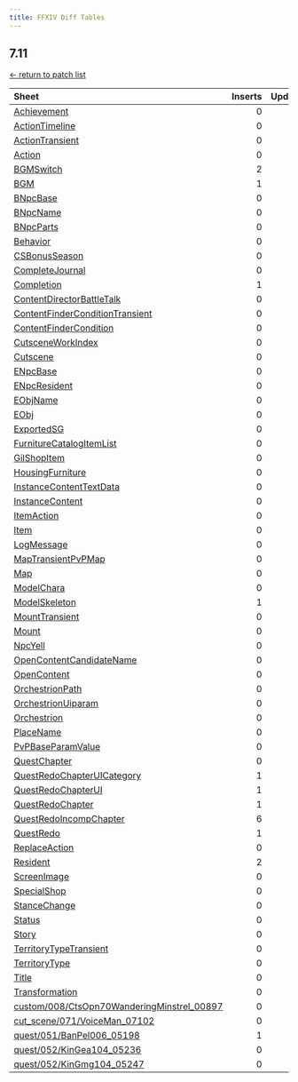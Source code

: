 ```yaml
---
title: FFXIV Diff Tables
---
```

## 7.11

[← return to patch list](https://makar8000.github.io/ffxiv-diff/)

| Sheet | Inserts | Updates | Deletes | Reorders |
| :---- | ------: | ------: | ------: | -------: |
| [Achievement](Achievement) |       0 |       1 |       0 |        0 |
| [ActionTimeline](ActionTimeline) |       0 |      20 |       0 |        0 |
| [ActionTransient](ActionTransient) |       0 |      25 |       0 |        0 |
| [Action](Action) |       0 |     242 |       0 |        0 |
| [BGMSwitch](BGMSwitch) |       2 |       0 |       0 |        0 |
| [BGM](BGM) |       1 |       6 |       0 |        0 |
| [BNpcBase](BNpcBase) |       0 |      27 |       0 |        0 |
| [BNpcName](BNpcName) |       0 |      11 |       0 |        0 |
| [BNpcParts](BNpcParts) |       0 |       2 |       0 |        0 |
| [Behavior](Behavior) |       0 |       4 |       0 |        0 |
| [CSBonusSeason](CSBonusSeason) |       0 |       1 |       0 |        0 |
| [CompleteJournal](CompleteJournal) |       0 |       1 |       0 |        0 |
| [Completion](Completion) |       1 |       0 |       0 |        0 |
| [ContentDirectorBattleTalk](ContentDirectorBattleTalk) |       0 |      62 |       0 |        0 |
| [ContentFinderConditionTransient](ContentFinderConditionTransient) |       0 |       1 |       0 |        0 |
| [ContentFinderCondition](ContentFinderCondition) |       0 |       2 |       0 |        0 |
| [CutsceneWorkIndex](CutsceneWorkIndex) |       0 |       2 |       0 |        0 |
| [Cutscene](Cutscene) |       0 |       2 |       0 |        0 |
| [ENpcBase](ENpcBase) |       0 |       6 |       0 |        0 |
| [ENpcResident](ENpcResident) |       0 |       3 |       0 |        0 |
| [EObjName](EObjName) |       0 |       4 |       0 |        0 |
| [EObj](EObj) |       0 |       4 |       0 |        0 |
| [ExportedSG](ExportedSG) |       0 |       4 |       0 |        0 |
| [FurnitureCatalogItemList](FurnitureCatalogItemList) |       0 |       1 |       0 |        0 |
| [GilShopItem](GilShopItem) |       0 |       1 |       0 |        0 |
| [HousingFurniture](HousingFurniture) |       0 |       0 |       1 |        0 |
| [InstanceContentTextData](InstanceContentTextData) |       0 |      62 |       0 |        0 |
| [InstanceContent](InstanceContent) |       0 |       1 |       0 |        0 |
| [ItemAction](ItemAction) |       0 |       1 |       0 |        0 |
| [Item](Item) |       0 |      27 |       0 |        0 |
| [LogMessage](LogMessage) |       0 |       3 |       0 |        0 |
| [MapTransientPvPMap](MapTransientPvPMap) |       0 |       1 |       0 |        0 |
| [Map](Map) |       0 |       1 |       0 |        0 |
| [ModelChara](ModelChara) |       0 |       9 |       0 |        0 |
| [ModelSkeleton](ModelSkeleton) |       1 |       0 |       0 |        0 |
| [MountTransient](MountTransient) |       0 |       1 |       0 |        0 |
| [Mount](Mount) |       0 |       1 |       0 |        0 |
| [NpcYell](NpcYell) |       0 |       7 |       0 |        0 |
| [OpenContentCandidateName](OpenContentCandidateName) |       0 |       1 |       0 |        0 |
| [OpenContent](OpenContent) |       0 |       1 |       0 |        0 |
| [OrchestrionPath](OrchestrionPath) |       0 |       2 |       0 |        0 |
| [OrchestrionUiparam](OrchestrionUiparam) |       0 |       2 |       0 |        0 |
| [Orchestrion](Orchestrion) |       0 |       2 |       0 |        0 |
| [PlaceName](PlaceName) |       0 |       1 |       0 |        0 |
| [PvPBaseParamValue](PvPBaseParamValue) |       0 |       1 |       0 |        0 |
| [QuestChapter](QuestChapter) |       0 |       1 |       0 |        0 |
| [QuestRedoChapterUICategory](QuestRedoChapterUICategory) |       1 |       5 |       0 |        0 |
| [QuestRedoChapterUI](QuestRedoChapterUI) |       1 |       0 |       0 |        0 |
| [QuestRedoChapter](QuestRedoChapter) |       1 |       0 |       0 |        0 |
| [QuestRedoIncompChapter](QuestRedoIncompChapter) |       6 |       0 |       0 |        0 |
| [QuestRedo](QuestRedo) |       1 |       0 |       0 |        0 |
| [ReplaceAction](ReplaceAction) |       0 |       1 |       0 |        0 |
| [Resident](Resident) |       2 |     207 |       0 |        0 |
| [ScreenImage](ScreenImage) |       0 |       1 |       0 |        0 |
| [SpecialShop](SpecialShop) |       0 |       2 |       0 |        0 |
| [StanceChange](StanceChange) |       0 |       3 |       0 |        0 |
| [Status](Status) |       0 |      20 |       0 |        0 |
| [Story](Story) |       0 |       1 |       0 |        0 |
| [TerritoryTypeTransient](TerritoryTypeTransient) |       0 |       1 |       0 |        0 |
| [TerritoryType](TerritoryType) |       0 |       2 |       0 |        0 |
| [Title](Title) |       0 |       1 |       0 |        0 |
| [Transformation](Transformation) |       0 |       3 |       0 |        0 |
| [custom/008/CtsOpn70WanderingMinstrel_00897](custom/008/CtsOpn70WanderingMinstrel_00897) |       0 |      19 |       0 |        0 |
| [cut_scene/071/VoiceMan_07102](cut_scene/071/VoiceMan_07102) |       0 |       5 |       0 |        0 |
| [quest/051/BanPel006_05198](quest/051/BanPel006_05198) |       1 |       2 |       0 |        0 |
| [quest/052/KinGea104_05236](quest/052/KinGea104_05236) |       0 |       2 |       0 |        0 |
| [quest/052/KinGmg104_05247](quest/052/KinGmg104_05247) |       0 |       1 |       0 |        0 |